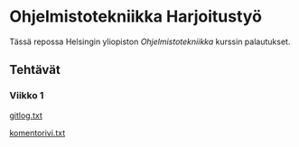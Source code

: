 # Ohjelmistotekniikka Harjoitustyö

Tässä repossa Helsingin yliopiston *Ohjelmistotekniikka* kurssin palautukset.

## Tehtävät

### Viikko 1

[gitlog.txt](https://github.com/MineTech0/ot-harjoitustyo/blob/master/laskarit/viikko1/gitlog.txt)

[komentorivi.txt](https://github.com/MineTech0/ot-harjoitustyo/blob/master/laskarit/viikko1/komentorivi.txt)
